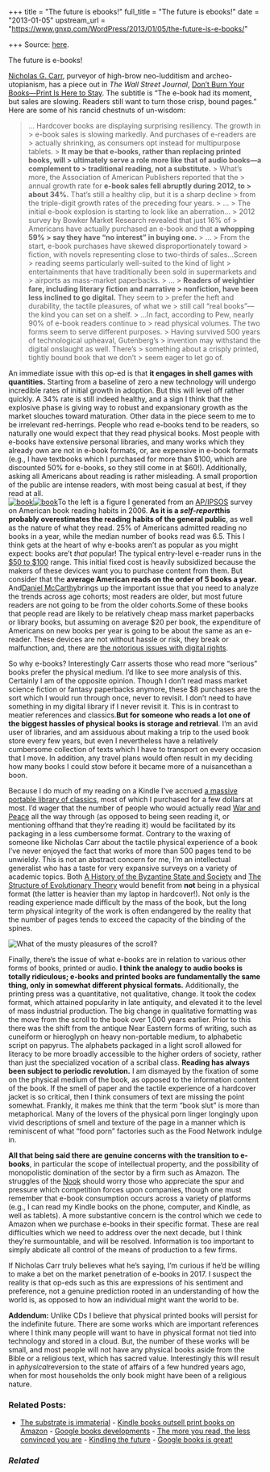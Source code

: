 +++
title = "The future is ebooks!"
full_title = "The future is ebooks!"
date = "2013-01-05"
upstream_url = "https://www.gnxp.com/WordPress/2013/01/05/the-future-is-e-books/"

+++
Source: [here](https://www.gnxp.com/WordPress/2013/01/05/the-future-is-e-books/).

The future is e-books!

[Nicholas G. Carr](https://en.wikipedia.org/wiki/Nicholas_G._Carr), purveyor of high-brow neo-ludditism and archeo-utopianism, has a piece out in *The Wall Street Journal*, [Don’t Burn Your Books—Print Is Here to Stay](http://online.wsj.com/article/SB10001424127887323874204578219563353697002.html?mod=wsj_share_tweet). The subtitle is “The e-book had its moment, but sales are slowing. Readers still want to turn those crisp, bound pages.” Here are some of his rancid chestnuts of un-wisdom:

> … Hardcover books are displaying surprising resiliency. The growth in > e-book sales is slowing markedly. And purchases of e-readers are > actually shrinking, as consumers opt instead for multipurpose tablets. > **It may be that e-books, rather than replacing printed books, will > ultimately serve a role more like that of audio books—a complement to > traditional reading, not a substitute.** >
> What’s more, the Association of American Publishers reported that the > annual growth rate for **e-book sales fell abruptly during 2012, to > about 34%.** That’s still a healthy clip, but it is a sharp decline > from the triple-digit growth rates of the preceding four years. >
> … >
> The initial e-book explosion is starting to look like an aberration… > 2012 survey by Bowker Market Research revealed that just 16% of > Americans have actually purchased an e-book and that **a whopping 59% > say they have “no interest” in buying one.** >
> … >
> From the start, e-book purchases have skewed disproportionately toward > fiction, with novels representing close to two-thirds of sales…Screen > reading seems particularly well-suited to the kind of light > entertainments that have traditionally been sold in supermarkets and > airports as mass-market paperbacks. >
> … >
> **Readers of weightier fare, including literary fiction and narrative > nonfiction, have been less inclined to go digital.** They seem to > prefer the heft and durability, the tactile pleasures, of what we > still call “real books”—the kind you can set on a shelf. >
> …In fact, according to Pew, nearly 90% of e-book readers continue to > read physical volumes. The two forms seem to serve different purposes. >
> Having survived 500 years of technological upheaval, Gutenberg’s > invention may withstand the digital onslaught as well. There’s > something about a crisply printed, tightly bound book that we don’t > seem eager to let go of.

An immediate issue with this op-ed is that **it engages in shell games with quantities.** Starting from a baseline of zero a new technology will undergo incredible rates of initial growth in adoption. But this will level off rather quickly. A 34% rate is still indeed healthy, and a sign I think that the explosive phase is giving way to robust and expansionary growth as the market slouches toward maturation. Other data in the piece seem to me to be irrelevant red-herrings. People who read e-books tend to be readers, so naturally one would expect that they read physical books. Most people with e-books have extensive personal libraries, and many works which they already own are not in e-book formats, or, are expensive in e-book formats (e.g., I have textbooks which I purchased for more than \$100, which are discounted 50% for e-books, so they still come in at \$60!). Additionally, asking all Americans about reading is rather misleading. A small proportion of the public are intense readers, with most being casual at best, if they read at all.  
[![](https://i0.wp.com/blogs.discovermagazine.com/gnxp/files/2013/01/book.jpg?resize=278%2C420 "book")![](https://i0.wp.com/blogs.discovermagazine.com/gnxp/files/2013/01/book.jpg?resize=278%2C420 "book")](https://i0.wp.com/blogs.discovermagazine.com/gnxp/files/2013/01/book.jpg)To the left is a figure I generated from an [AP/IPSOS](http://surveys.ap.org/data/Ipsos/national/2007-08-09%20AP%20Book%20Topline.pdf) survey on American book reading habits in 2006. **As it is a *self-report*this probably overestimates the reading habits of the general public**, as well as the nature of what they read. 25% of Americans admitted reading no books in a year, while the median number of books read was 6.5. This I think gets at the heart of why e-books aren’t as popular as you might expect: books are’t *that* popular! The typical entry-level e-reader runs in the [\$50 to \$100](https://www.amazon.com/s/ref=nb_sb_noss_2?url=search-alias%3Delectronics&field-keywords=e-reader) range. This initial fixed cost is heavily subsidized because the makers of these devices want you to purchase content from them. But consider that the **average American reads on the order of 5 books a year.**
And[Daniel McCarthy](https://twitter.com/ToryAnarchist/status/287684381093543936)brings up the important issue that you need to analyze the trends across age cohorts; most readers are older, but most future readers are not going to be from the older cohorts.Some of these books that people read are likely to be relatively cheap mass market paperbacks or library books, but assuming on average \$20 per book, the expenditure of Americans on new books per year is going to be about the same as an e-reader. These devices are not without hassle or risk, they break or malfunction, and, there are [the notorious issues with digital rights](http://arstechnica.com/gadgets/2012/10/drm-be-damned-how-to-protect-your-amazon-e-books-from-being-deleted/).

So why e-books? Interestingly Carr asserts those who read more “serious” books prefer the physical medium. I’d like to see more analysis of this. Certainly I am of the opposite opinion. Though I don’t read mass market science fiction or fantasy paperbacks anymore, these \$8 purchases are the sort which I would run through once, never to revisit. I don’t need to have something in my digital library if I never revisit it. This is in contrast to meatier references and classics.**But for someone who reads a lot one of the biggest hassles of physical books is storage and retrieval**. I’m an avid user of libraries, and am assiduous about making a trip to the used book store every few years, but even I nevertheless have a relatively cumbersome collection of texts which I have to transport on every occasion that I move. In addition, any travel plans would often result in my deciding how many books I could stow before it became more of a nuisancethan a boon.

Because I do much of my reading on a Kindle I’ve accrued [a massive portable library of classics](http://blogs.discovermagazine.com/gnxp/2012/12/history-as-intellectual-hydrography/#.UOi4CFTZeSo), most of which I purchased for a few dollars at most. I’d wager that the number of people who would actually read [War and Peace](https://www.amazon.com/exec/obidos/ASIN/1400079985/geneexpressio-20) all the way through (as opposed to being seen reading it, or mentioning offhand that they’re reading it) would be facilitated by its packaging in a less cumbersome format. Contrary to the waxing of someone like Nicholas Carr about the tactile physical experience of a book I’ve never enjoyed the fact that works of more than 500 pages tend to be unwieldy. This is not an abstract concern for me, I’m an intellectual generalist who has a taste for very expansive surveys on a variety of academic topics. Both [A History of the Byzantine State and Society](https://www.amazon.com/exec/obidos/ASIN/0804726302/geneexpressio-20) and [The Structure of Evolutionary Theory](https://www.amazon.com/exec/obidos/ASIN/0674006135/geneexpressio-20) would benefit from **not** being in a physical format (the latter is heavier than my laptop in hardcover!). Not only is the reading experience made difficult by the mass of the book, but the long term physical integrity of the work is often endangered by the reality that the number of pages tends to exceed the capacity of the binding of the spines.

![What of the musty pleasures of the scroll?](https://i0.wp.com/blogs.discovermagazine.com/gnxp/files/2013/01/200px-Scroll.jpg?resize=200%2C161 "200px-Scroll")

Finally, there’s the issue of what e-books are in relation to various other forms of books, printed or audio. **I think the analogy to audio books is totally ridiculous; e-books and printed books are fundamentally the same thing, only in somewhat different physical formats.** Additionally, the printing press was a quantitative, not qualitative, change. It took the codex format, which attained popularity in late antiquity, and elevated it to the level of mass industrial production. The big change in qualitative formatting was the move from the scroll to the book over 1,000 years earlier. Prior to this there was the shift from the antique Near Eastern forms of writing, such as cuneiform or hieroglyph on heavy non-portable medium, to alphabetic script on papyrus. The alphabets packaged in a light scroll allowed for literacy to be more broadly accessible to the higher orders of society, rather than just the specialized vocation of a scribal class. **Reading has always been subject to periodic revolution.** I am dismayed by the fixation of some on the physical medium of the book, as opposed to the information content of the book. If the smell of paper and the tactile experience of a hardcover jacket is so critical, then I think consumers of text are missing the point somewhat. Frankly, it makes me think that the term “book slut” is more than metaphorical. Many of the lovers of the physical porn linger longingly upon vivid descriptions of smell and texture of the page in a manner which is reminiscent of what “food porn” factories such as the Food Network indulge in.

**All that being said there are genuine concerns with the transition to e-books**, in particular the scope of intellectual property, and the possibility of monopolistic domination of the sector by a firm such as Amazon. The struggles of the [Nook](http://www.sfgate.com/technology/article/Nook-flop-weakens-Barnes-amp-Noble-sales-4168945.php) should worry those who appreciate the spur and pressure which competition forces upon companies, though one must remember that e-book consumption occurs across a variety of platforms (e.g., I can read my Kindle books on the phone, computer, and Kindle, as well as tablets). A more substantive concern is the control which we cede to Amazon when we purchase e-books in their specific format. These are real difficulties which we need to address over the next decade, but I think they’re surmountable, and will be resolved. Information is too important to simply abdicate all control of the means of production to a few firms.

If Nicholas Carr truly believes what he’s saying, I’m curious if he’d be willing to make a bet on the market penetration of e-books in 2017. I suspect the reality is that op-eds such as this are expressions of his sentiment and preference, not a genuine prediction rooted in an understanding of how the world is, as opposed to how an individual might want the world to be.

**Addendum:** Unlike CDs I believe that physical printed books will persist for the indefinite future. There are some works which are important references where I think many people will want to have in physical format not tied into technology and stored in a cloud. But, the number of these works will be small, and most people will not have any physical books aside from the Bible or a religious text, which has sacred value. Interestingly this will result in a*physical*reversion to the state of affairs of a few hundred years ago, when for most households the only book might have been of a religious nature.

### Related Posts:

- [The substrate is
  immaterial](https://www.gnxp.com/WordPress/2013/01/09/the-substrate-is-immaterial/) - [Kindle books outsell print books on
  Amazon](https://www.gnxp.com/WordPress/2011/05/19/kindle-books-outsell-print-books-on-amazon/) - [Google books
  developments](https://www.gnxp.com/WordPress/2009/04/03/google-books-developments/) - [The more you read, the less convinced you
  are](https://www.gnxp.com/WordPress/2013/01/12/the-more-you-read-the-less-convinced-you-are/) - [Kindling the
  future](https://www.gnxp.com/WordPress/2007/11/24/kindling-the-future/) - [Google books is
  great!](https://www.gnxp.com/WordPress/2009/06/25/google-books-is-great/)

### *Related*

[](https://www.addtoany.com/add_to/facebook?linkurl=https%3A%2F%2Fwww.gnxp.com%2FWordPress%2F2013%2F01%2F05%2Fthe-future-is-e-books%2F&linkname=The%20future%20is%20e-books%21 "Facebook")[](https://www.addtoany.com/add_to/twitter?linkurl=https%3A%2F%2Fwww.gnxp.com%2FWordPress%2F2013%2F01%2F05%2Fthe-future-is-e-books%2F&linkname=The%20future%20is%20e-books%21 "Twitter")[](https://www.addtoany.com/add_to/email?linkurl=https%3A%2F%2Fwww.gnxp.com%2FWordPress%2F2013%2F01%2F05%2Fthe-future-is-e-books%2F&linkname=The%20future%20is%20e-books%21 "Email")[](https://www.addtoany.com/share)

